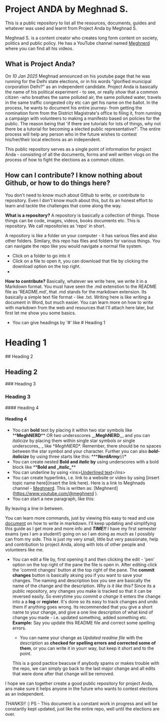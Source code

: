 # Project ANDA by Meghnad S.
This is a public repository to list all the resources, documents, guides and whatever was used and learnt from Project Anda by Meghnad S.

Meghnad S. is a content creator who creates long form content on society, politics and public policy. He has a YouTube channel named [Meghnerd](https://www.youtube.com/@meghnerd) where you can find all his videos. 

## What is Project Anda?
On *10 Jan 2025* Meghnad announced on his youtube page that he was running for the Delhi state elections, or in his words "glorified municipal corporation Delhi?" as an independent candidate. 
Project Anda is basically the name of his political experiment - to see, or really *show* that a common citizen -who breathes the  same polluted air, the same polluted water, travels in the same traffic congested city etc can get his name on the ballot. 
In the process, he wants to document his entire journey- from getting the nomination form from the District Magistrate's office to filing it, from running a campaign with volunteers to making a manifesto based on policies for the public. The reason being that 'if there are tutorials for lots of things, why not there be a tutorial for becoming a elected public representative?'. The entire process will help any person who in the future wishes to contest his/her/their local elections as an independent.

This public repository serves as a single point of information for project Anda - consisting of all the documents, forms and well written vlogs on the process of how to fight the elections as a common citizen.
## How can I contribute? I know nothing about Github, or how to do things here?
You don't need to know much about Github to write, or contribute to repository. Even I don't know much about this, but its an honest effort to learn and tackle the challenges that come along the way.

**What is a repository?**
A repository is basically a collection of things. Those things can be code, images, videos, books documents etc. This is repository. We call repositories as 'repo' in short.

A repository is like a folder on your computer - it has various files and also other folders. Similary, this repo has files and folders for various things. You can navigate the repo like you would navigate a normal file system. 
- Click on a folder to go into it
- Click on a file to open it, you can download that file by clicking the download option on the top right.
- 
**How to contribute?**
Basically, whatever we write here, we write it in a Markdown format. You must have seen the .md extenstion to the README file as 'README.md', that .md stands for the markdown extension. Its basically a simple text file format - like .txt. Writing here is like writing a document in Word, but much easier.
You can learn more on how to write with markdown from the web and resources that I'll attach here later, but first let me show you some basics.

- You can give headings by '#' like
\# Heading 1
# Heading 1
\#\# Heading 2
## Heading 2
\#\#\# Heading 3
### Heading 3
\#\#\#\# Heading 4
#### Heading 4
- You can **bold** text by placing it within two star symbols like  \*\***MeghNERD**\*\*  OR two undersscores \_\___MeghNERD__\_\_
  and you can *italicize* by placing them within single star symbols or single underscores\_  \_ like \**MeghNERD*\*. Remember,
  there should be no spaces between the star symbol and your character.
  Further you can also ***bold-italicize*** by using three starts like this: \*\*\****NerdArmy***/*/*/*
- You can create nested **Bold and _italic_ by** using underscores with a bold block like \*\***Bold and \__italic_\_**\*\*
- You can underline by using \<ins><ins>Underlined text</ins>\</ins>
- You can create hyperlinks, i.e. link to a website or video by using \[insert topic name here\]\(insert the link here\). Here is a link to Meghnads channel - [Meghnerd](https://www.youtube.com/@meghnerd). This is written as: \[Meghnerd\]\(https://www.youtube.com/@meghnerd \).
- You can start a new paragraph, like this:

By leaving a line in between.

You can learn more commands, just by viewing this easy to read and use [document](https://docs.github.com/en/get-started/writing-on-github/getting-started-with-writing-and-formatting-on-github/basic-writing-and-formatting-syntax) on how to write in markdown. I'll keep updating and simplifying this guide as I get more and more info and ***TIME!!*** I have my first semester exams (yes I am a student!) going on so I am doing as much as I possibly can from my side. This is just my very small, little but very passionate, help and contribution to project Anda, along with lots of other people and volunteers like me.

- You can edit a file by, first opening it and then clicking the edit - 'pen' option on the top right of the pane the file is open in. After editing click the
  'commit changes' button at the top right of the pane. The **commit changes** button is basically aksing you if you want to
  save your changes. The naming and description box you see are basically the name of the change and the description.
  *Why is it like this?* Since its a public repository, any changes you make is tracked so that it can be reversed easily. So
  everytime you *commit a change* it enters the change into a a **log** or **register**. It's done so its easy to track changes
  and undo them if anything goes wrong. Its recommended that you give a short name to your change, and give a one line description
  of what kind of change you made - i.e. updated something, added something etc.
  **Example:** Say you update this README file and correct some spelling errors.
  - You can name your change as *Updated readme file* with the description as **checked for spelling errors and corrected some of them**, or you can write it in yourr way, but
    keep it short and to the point.
    
  This is a good pactice beacuse if anybody spams or makes trouble with the repo, we can simply go back to the last major change and all edits that were done after that change
  will be removed.

I hope we can together create a good public repository for project Anda, ans make sure it helps anyone in the future who wants to contest elections as an independent.

*THANKS!!* :\)
PS - This document is a constant work in progress and will be constantly kept updated, just like the entire repo, well until the elections are over.
